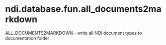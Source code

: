 # ndi.database.fun.all_documents2markdown

  ALL_DOCUMENTS2MARKDOWN - write all NDI document types to documentation folder
